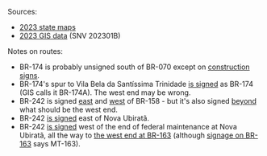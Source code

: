 Sources:
* [2023 state maps](https://www.gov.br/dnit/pt-br/rodovias/mapa-de-gerenciamento/)
* [2023 GIS data](https://geo.epl.gov.br/portal/home/item.html?id=1e51ef64981f48b08e56e9b98d92fa56) (SNV 202301B)

Notes on routes:
* BR-174 is probably unsigned south of BR-070 except on [construction signs](https://www.google.com/maps/@-16.1554767,-57.6176691,3a,15y,175.52h,92.57t/data=!3m6!1e1!3m4!1sc2hMQdkAAPdvnx4xH4QrHg!2e0!7i16384!8i8192?entry=ttu).
* BR-174's spur to Vila Bela da Santíssima Trinidade [is signed](https://www.google.com/maps/@-15.2152641,-59.3541814,3a,38.8y,185.14h,83.13t/data=!3m6!1e1!3m4!1sEs9I4IXSHwdje9IaUADagA!2e0!7i16384!8i8192?entry=ttu) as BR-174 (GIS calls it BR-174A). The west end may be wrong.
* BR-242 is signed [east](https://www.google.com/maps/@-11.6261944,-50.706865,3a,47.6y,273.51h,111.52t/data=!3m6!1e1!3m4!1sWcFjn5qJqe8xfa2U8uo3zA!2e0!7i16384!8i8192?entry=ttu) and [west](https://www.google.com/maps/@-12.6482478,-51.9341235,3a,18.9y,333.71h,84.86t/data=!3m6!1e1!3m4!1seMOZWq1QRadgfWrpSwLqIw!2e0!7i16384!8i8192?entry=ttu) of BR-158 - but it's also signed [beyond](https://www.google.com/maps/@-12.6014492,-52.1845971,3a,15y,243.17h,88.41t/data=!3m6!1e1!3m4!1s4B4LZsVkZzMm8hZQMtWM7g!2e0!7i16384!8i8192?entry=ttu) what should be the west end.
* BR-242 [is signed](https://www.google.com/maps/@-13.1857465,-55.0885521,3a,15.4y,143.68h,85.08t/data=!3m6!1e1!3m4!1sFxvifExbTX569YiHd3WqRg!2e0!7i16384!8i8192?entry=ttu) east of Nova Ubiratã.
* BR-242 [is signed](https://www.google.com/maps/@-13.0412267,-55.2490176,3a,24.5y,310.57h,87.55t/data=!3m6!1e1!3m4!1s7KEKKatpcQvAuMjUdeuovg!2e0!7i16384!8i8192?entry=ttu) west of the end of federal maintenance at Nova Ubiratã, all the way to [the west end at BR-163](https://www.google.com/maps/@-12.5660543,-55.7216066,3a,31.5y,147.93h,88.46t/data=!3m6!1e1!3m4!1sPttk8idZ1EeMMlTmfQSwEA!2e0!7i16384!8i8192?entry=ttu) (although [signage on BR-163](https://www.google.com/maps/@-12.5655464,-55.7225198,3a,39.4y,71.74h,81.48t/data=!3m6!1e1!3m4!1s0CGxPDZeh2a5OE_iii929w!2e0!7i16384!8i8192?entry=ttu) says MT-163).
